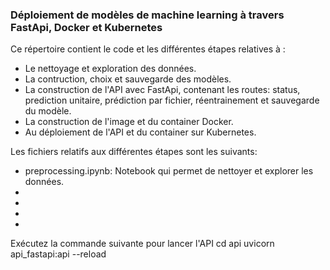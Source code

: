 ### Déploiement de modèles de machine learning à travers FastApi, Docker et Kubernetes
Ce répertoire contient le code et les différentes étapes relatives à : 
 - Le nettoyage et exploration des données.
 - La contruction, choix et sauvegarde des modèles.
 - La construction de l'API avec FastApi, contenant les routes: status, prediction unitaire, prédiction par fichier, réentrainement et sauvegarde du modèle.
 - La construction de l'image et du container Docker.
 - Au déploiement de l'API et du container sur Kubernetes.
 
Les fichiers relatifs aux différentes étapes sont les suivants: 
- preprocessing.ipynb: Notebook qui permet de nettoyer et explorer les données.
-
-
-
-

Exécutez la commande suivante pour lancer l'API
cd api
uvicorn api_fastapi:api --reload
